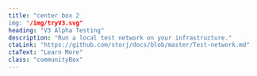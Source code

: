 ```yaml
---
title: "center box 2
img: "/img/tryV3.svg"
heading: "V3 Alpha Testing"
description: "Run a local test network on your infrastructure."
ctaLink: "https://github.com/storj/docs/blob/master/Test-network.md"
ctaText: "Learn More"
class: "communityBox"
---
```


